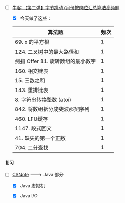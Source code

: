

- [ ] [牛客 【第二弹】字节跳动7月份按岗位汇总算法高频题](https://www.nowcoder.com/discuss/447791?type=2&channel=666&source_id=discuss_terminal_discuss_hot)

  - [x] 今天做了这些：

  | 算法题                            | 频次 |
  | --------------------------------- | ---- |
  | 69. x 的平方根                    | 1    |
  | 124. 二叉树中的最大路径和         | 1    |
  | 剑指 Offer 11. 旋转数组的最小数字 | 1    |
  | 160. 相交链表                     | 1    |
  | 15. 三数之和                      | 1    |
  | 143. 重排链表                     | 1    |
  | 8. 字符串转换整数 (atoi)          | 1    |
  | 842. 将数组拆分成斐波那契序列     | 1    |
  | 460. LFU缓存                      | 1    |
  | 1147. 段式回文                    | 1    |
  | 41. 缺失的第一个正数              | 1    |
  | 704. 二分查找                     | 1    |


#### 复习

- [ ] [CSNote](https://cyc2018.github.io/CS-Notes/#/) ---> Java 部分

  - [x] Java 虚拟机
  - [x] Java I/O

